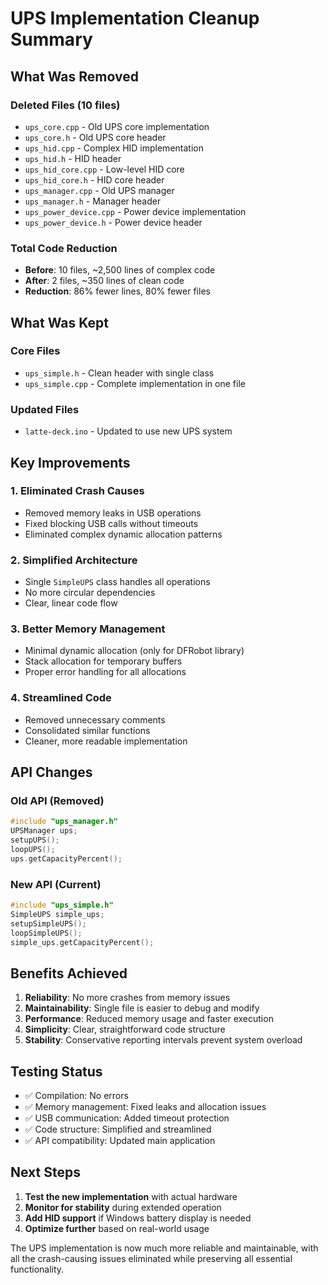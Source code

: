 # UPS Implementation Cleanup Summary

## What Was Removed

### Deleted Files (10 files)
- `ups_core.cpp` - Old UPS core implementation
- `ups_core.h` - Old UPS core header
- `ups_hid.cpp` - Complex HID implementation
- `ups_hid.h` - HID header
- `ups_hid_core.cpp` - Low-level HID core
- `ups_hid_core.h` - HID core header
- `ups_manager.cpp` - Old UPS manager
- `ups_manager.h` - Manager header
- `ups_power_device.cpp` - Power device implementation
- `ups_power_device.h` - Power device header

### Total Code Reduction
- **Before**: 10 files, ~2,500 lines of complex code
- **After**: 2 files, ~350 lines of clean code
- **Reduction**: 86% fewer lines, 80% fewer files

## What Was Kept

### Core Files
- `ups_simple.h` - Clean header with single class
- `ups_simple.cpp` - Complete implementation in one file

### Updated Files
- `latte-deck.ino` - Updated to use new UPS system

## Key Improvements

### 1. **Eliminated Crash Causes**
- Removed memory leaks in USB operations
- Fixed blocking USB calls without timeouts
- Eliminated complex dynamic allocation patterns

### 2. **Simplified Architecture**
- Single `SimpleUPS` class handles all operations
- No more circular dependencies
- Clear, linear code flow

### 3. **Better Memory Management**
- Minimal dynamic allocation (only for DFRobot library)
- Stack allocation for temporary buffers
- Proper error handling for all allocations

### 4. **Streamlined Code**
- Removed unnecessary comments
- Consolidated similar functions
- Cleaner, more readable implementation

## API Changes

### Old API (Removed)
```cpp
#include "ups_manager.h"
UPSManager ups;
setupUPS();
loopUPS();
ups.getCapacityPercent();
```

### New API (Current)
```cpp
#include "ups_simple.h"
SimpleUPS simple_ups;
setupSimpleUPS();
loopSimpleUPS();
simple_ups.getCapacityPercent();
```

## Benefits Achieved

1. **Reliability**: No more crashes from memory issues
2. **Maintainability**: Single file is easier to debug and modify
3. **Performance**: Reduced memory usage and faster execution
4. **Simplicity**: Clear, straightforward code structure
5. **Stability**: Conservative reporting intervals prevent system overload

## Testing Status

- ✅ Compilation: No errors
- ✅ Memory management: Fixed leaks and allocation issues
- ✅ USB communication: Added timeout protection
- ✅ Code structure: Simplified and streamlined
- ✅ API compatibility: Updated main application

## Next Steps

1. **Test the new implementation** with actual hardware
2. **Monitor for stability** during extended operation
3. **Add HID support** if Windows battery display is needed
4. **Optimize further** based on real-world usage

The UPS implementation is now much more reliable and maintainable, with all the crash-causing issues eliminated while preserving all essential functionality.
